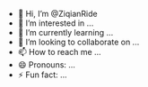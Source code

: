 - 👋 Hi, I’m @ZiqianRide
- 👀 I’m interested in ...
- 🌱 I’m currently learning ...
- 💞️ I’m looking to collaborate on ...
- 📫 How to reach me ...
- 😄 Pronouns: ...
- ⚡ Fun fact: ...

<!---
ZiqianRide/ZiqianRide is a ✨ special ✨ repository because its `README.md` (this file) appears on your GitHub profile.
You can click the Preview link to take a look at your changes.
--->
